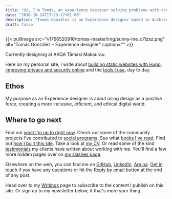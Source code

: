 ```yaml
---
title: "Hi, I'm Tomás, an experience designer solving problems with creative & data-driven solutions."
date: "2016-10-24T17:23:17+01:00"
description: "Tomás González is an Experience designer based in Auckland, New Zealand. Read articles and notes on design and the web."
draft: false
---
```


{{< pullImage src="v1756520916/tomas-master/img/sunny-me_c7izsz.png" alt="Tomás González – Experience designer" caption="" >}}

Currently designing at AKQA Tāmaki Makaurau.

Here on my personal site, I write about [building static websites with Hugo](/topics/hugo/), [improving privacy and security online](/topics/privacy/)  and the [tools I use](/uses/), day to day.


## Ethos

 My purpose as an Experience designer is about using design as a positive force, creating a more inclusive, efficient, and ethical digital world.


## Where to go next

Find out [what I'm up to right now](/now/). Check out some of the community projects I've contributed to [social programs](/social-projects/). See what [books I've read](/reading). Find out [how I built this site](/colophon/). Take a look at [my CV](/cv/). Or read some of the kind [testimonials](/testimonials) my clients have written about working with me. You'll find a few more hidden pages over on [my slashes page](/slashes).

Elsewhere on the web, you can find me on [GitHub](https://github.com/Tomas-J-Gonzalez), [LinkedIn](https://www.linkedin.com/in/tomasjgo/), [Are.na](https://www.are.na/tomas-gonzalez/channels). [Get in touch](/contact) if you have any questions or hit the [Reply by email](/writing/reply-by-email/) button at the end of any post.

Head over to my [Writings](/writings/) page to subscribe to the content I publish on this site. Or sign up to my newsletter below, if that's more your thing.